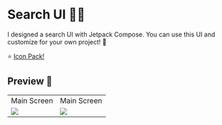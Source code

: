 # Search UI 💅🏻
I designed a search UI with Jetpack Compose. You can use this UI and customize for your own project!  👾

⭐️ [Icon Pack!](https://www.flaticon.com/packs/office-386)

## Preview 👀
<table>
  <tr>
    <td> Main Screen </td>  
    <td> Main Screen </td>
  </tr>
  <tr>
    <td valign="top"><img src="https://user-images.githubusercontent.com/47380312/123949733-92c5be80-d9ab-11eb-93fa-511262cebbc6.jpg"></td>
    <td valign="top"><img src="https://user-images.githubusercontent.com/47380312/123949741-948f8200-d9ab-11eb-9c48-4cd0ee3059bb.jpg"></td>
  </tr>
 </table>



